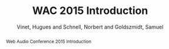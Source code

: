 --- 
title: "WAC 2015 Introduction" 
abstract: "Web Audio Conference 2015 Introduction" 
address: "Paris" 
author: "Vinet, Hugues and Schnell, Norbert and Goldszmidt, Samuel"
webAuthor: "Hugues Vinet, Norbert Schnell, Samuel Goldszmidt" 
booktitle: "Proceedings of the International Web Audio Conference" 
editor: "Goldszmidt, Samuel and Schnell, Norbert and Saiz, Victor and Matuszewski, Benjamin" 
month: "Proceedings of the International Web Audio Conference"
pages: "" 
publisher: "IRCAM" 
series: "WAC '15"
type: "Talk"  
year: "2015" 
id: "2015_vid1" 
tags: year2015
media: https://medias.ircam.fr/x4116d0 
pdflink: none
ISSN: 2663-5844
---